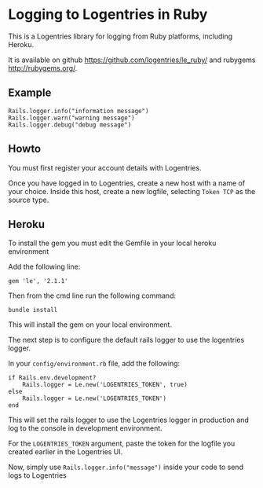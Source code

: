 Logging to Logentries in Ruby
=============================

This is a Logentries library for logging from Ruby platforms, including Heroku.

It is available on github <https://github.com/logentries/le_ruby/> and rubygems
<http://rubygems.org/>.


Example
-------

    Rails.logger.info("information message")
    Rails.logger.warn("warning message")
    Rails.logger.debug("debug message")


Howto
-----

You must first register your account details with Logentries. 

Once you have logged in to Logentries, create a new host with a name of your choice.
Inside this host, create a new logfile, selecting `Token TCP` as the source type.

Heroku
------

To install the gem you must edit the Gemfile in your local heroku environment

Add the following line:

    gem 'le', '2.1.1'

Then from the cmd line run the following command:

    bundle install

This will install the gem on your local environment.

The next step is to configure the default rails logger to use the logentries
logger.

In your `config/environment.rb` file, add the following:

    if Rails.env.development?
        Rails.logger = Le.new('LOGENTRIES_TOKEN', true)
    else
        Rails.logger = Le.new('LOGENTRIES_TOKEN')
    end

This will set the rails logger to use the Logentries logger in production and log to the console in development environment.

For the `LOGENTRIES_TOKEN` argument, paste the token for the logfile you created earlier in the Logentries UI.

Now, simply use `Rails.logger.info("message")` inside your code to send logs to Logentries
